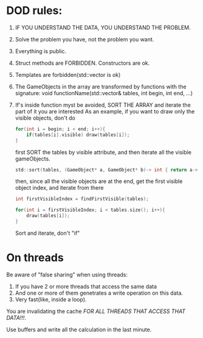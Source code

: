 # DOD rules:

 1. IF YOU UNDERSTAND THE DATA, YOU UNDERSTAND THE PROBLEM.
 2. Solve the problem you have, not the problem you want.
 3. Everything is public.
 4. Struct methods are FORBIDDEN. Constructors are ok.
 5. Templates are forbidden(std::vector is ok)
 6. The GameObjects in the array are transformed by functions with the signature:
    void functionName(std::vector<Tables>& tables, int begin, int end, ...)
 7. If's inside function myst be avoided, SORT THE ARRAY and iterate the part of it you are interested
    As an example, if you want to draw only the visible objects, don't do
    ```C
    for(int i = begin; i < end; i++){
        if(tables[i].visible) draw(tables[i]);
    }
    ```

    first SORT the tables by visible attribute, and then iterate all the visible gameObjects.
    ```C
    std::sort(tables, (GameObject* a, GameObject* b)-> int { return a->visible - b->visible; }); // note, you can also sort by z-index
    ```
    
    then, since all the visible objects are at the end, get the first visible object index, and iterate from there
    ```C
    int firstVisibleIndex = findFirstVisible(tables);

    for(int i = firstVisibleIndex; i < tables.size(); i++){
        draw(tables[i]);
    }
    ```
    Sort and iterate, don't "if"

 # On threads
 
 Be aware of "false sharing" when using threads:
 
 1. If you have 2 or more threads that access the same data
 2. And one or more of them genetrates a write operation on this data.
 3. Very fast(like, inside a loop).
 
 You are invalidating the cache *FOR ALL THREADS THAT ACCESS THAT DATA!!!*.
 
 Use buffers and write all the calculation in the last minute.